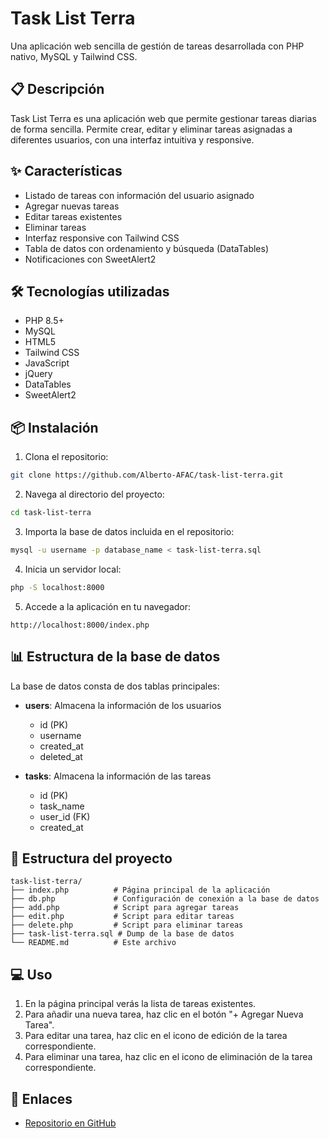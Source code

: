 # Task List Terra

Una aplicación web sencilla de gestión de tareas desarrollada con PHP nativo, MySQL y Tailwind CSS.

## 📋 Descripción

Task List Terra es una aplicación web que permite gestionar tareas diarias de forma sencilla. Permite crear, editar y eliminar tareas asignadas a diferentes usuarios, con una interfaz intuitiva y responsive.

## ✨ Características

- Listado de tareas con información del usuario asignado
- Agregar nuevas tareas
- Editar tareas existentes
- Eliminar tareas
- Interfaz responsive con Tailwind CSS
- Tabla de datos con ordenamiento y búsqueda (DataTables)
- Notificaciones con SweetAlert2

## 🛠️ Tecnologías utilizadas

- PHP 8.5+
- MySQL
- HTML5
- Tailwind CSS
- JavaScript
- jQuery
- DataTables
- SweetAlert2

## 📦 Instalación

1. Clona el repositorio:

```bash
git clone https://github.com/Alberto-AFAC/task-list-terra.git
```

2. Navega al directorio del proyecto:

```bash
cd task-list-terra
```

3. Importa la base de datos incluida en el repositorio:

```bash
mysql -u username -p database_name < task-list-terra.sql
```

4. Inicia un servidor local:

```bash
php -S localhost:8000
```

5. Accede a la aplicación en tu navegador:

```
http://localhost:8000/index.php
```

## 📊 Estructura de la base de datos

La base de datos consta de dos tablas principales:

- **users**: Almacena la información de los usuarios

  - id (PK)
  - username
  - created_at
  - deleted_at

- **tasks**: Almacena la información de las tareas
  - id (PK)
  - task_name
  - user_id (FK)
  - created_at

## 📁 Estructura del proyecto

```
task-list-terra/
├── index.php          # Página principal de la aplicación
├── db.php             # Configuración de conexión a la base de datos
├── add.php            # Script para agregar tareas
├── edit.php           # Script para editar tareas
├── delete.php         # Script para eliminar tareas
├── task-list-terra.sql # Dump de la base de datos
└── README.md          # Este archivo
```

## 💻 Uso

1. En la página principal verás la lista de tareas existentes.
2. Para añadir una nueva tarea, haz clic en el botón "+ Agregar Nueva Tarea".
3. Para editar una tarea, haz clic en el icono de edición de la tarea correspondiente.
4. Para eliminar una tarea, haz clic en el icono de eliminación de la tarea correspondiente.

## 🔗 Enlaces

- [Repositorio en GitHub](https://github.com/Alberto-AFAC/task-list-terra.git)
